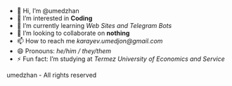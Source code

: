 - 👋 Hi, I’m @umedzhan
- 👀 I’m interested in **Coding**
- 🌱 I’m currently learning _Web Sites and Telegram Bots_
- 💞️ I’m looking to collaborate on **nothing**
- 📫 How to reach me _karayev.umedjon@gmail.com_
- 😄 Pronouns: _he/him / they/them_
- ⚡ Fun fact: I’m studying at _Termez University of Economics and Service_

umedzhan - All rights reserved
<!---
umedzhan/umedzhan is a ✨ special ✨ repository because its `README.md` (this file) appears on your GitHub profile.
You can click the Preview link to take a look at your changes.
--->
